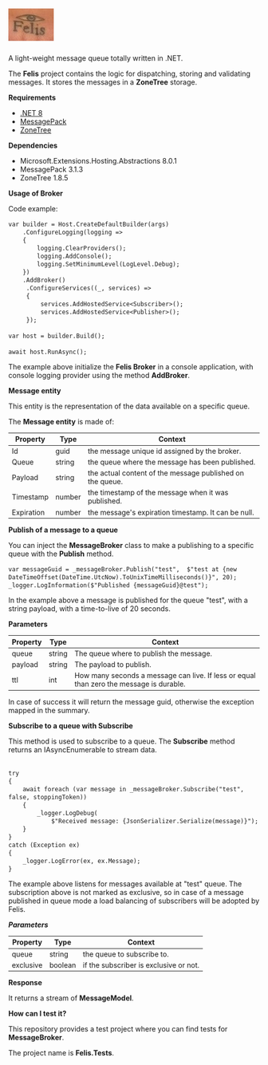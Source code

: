 # ![Alt text](Felis.jpg)

A light-weight message queue totally written in .NET.

The **Felis** project contains the logic for dispatching, storing and validating messages.
It stores the messages in a **ZoneTree** storage.

**Requirements**

- [.NET 8](https://learn.microsoft.com/en-us/dotnet/core/whats-new/dotnet-8/overview)
- [MessagePack](https://msgpack.org/)
- [ZoneTree](https://github.com/koculu/ZoneTree)

**Dependencies**

- Microsoft.Extensions.Hosting.Abstractions 8.0.1
- MessagePack 3.1.3
- ZoneTree 1.8.5

**Usage of Broker**

Code example:

```
var builder = Host.CreateDefaultBuilder(args)
    .ConfigureLogging(logging =>
    {
        logging.ClearProviders();
        logging.AddConsole();
        logging.SetMinimumLevel(LogLevel.Debug);
    })
    .AddBroker()
     .ConfigureServices((_, services) =>
     {
         services.AddHostedService<Subscriber>();
         services.AddHostedService<Publisher>();
     });

var host = builder.Build();

await host.RunAsync();
```

The example above initialize the **Felis Broker** in a console application, with console logging provider using the method **AddBroker**.

**Message entity**

This entity is the representation of the data available on a specific queue.

The **Message entity** is made of:

| Property   | Type   | Context                                                   |
|------------|--------|-----------------------------------------------------------|
| Id         | guid   | the message unique id assigned by the broker.             |
| Queue      | string | the queue where the message has been published.           |
| Payload    | string | the actual content of the message published on the queue. |
| Timestamp  | number | the timestamp of the message when it was published.       |
| Expiration | number | the message's expiration timestamp. It can be null.       |

**Publish of a message to a queue**

You can inject the **MessageBroker** class to make a publishing to a specific queue with the **Publish** method.

```
var messageGuid = _messageBroker.Publish("test",  $"test at {new DateTimeOffset(DateTime.UtcNow).ToUnixTimeMilliseconds()}", 20);
_logger.LogInformation($"Published {messageGuid}@test");

```

In the example above a message is published for the queue "test", with a string payload, with a time-to-live of 20 seconds.

****Parameters****

| Property | Type   | Context                                                                                 |
|----------|--------|-----------------------------------------------------------------------------------------|
| queue    | string | The queue where to publish the message.                                                 |
| payload  | string | The payload to publish.                                                                 |
| ttl      | int    | How many seconds a message can live. If less or equal than zero the message is durable. |

In case of success it will return the message guid, otherwise the exception mapped in the summary.

**Subscribe to a queue with Subscribe**

This method is used to subscribe to a queue. The **Subscribe** method returns an IAsyncEnumerable to stream data.

```

try
{
    await foreach (var message in _messageBroker.Subscribe("test", false, stoppingToken))
    {
        _logger.LogDebug(
            $"Received message: {JsonSerializer.Serialize(message)}");
    }
}
catch (Exception ex)
{
    _logger.LogError(ex, ex.Message);
}
```
The example above listens for messages available at "test" queue.
The subscription above is not marked as exclusive, so in case of a message published in queue mode a load
balancing of subscribers will be adopted by Felis.

***Parameters***

| Property  | Type    | Context                                |
|-----------|---------|----------------------------------------|
| queue     | string  | the queue to subscribe to.             |
| exclusive | boolean | if the subscriber is exclusive or not. |

****Response****

It returns a stream of **MessageModel**.

**How can I test it?**

This repository provides a test project where you can find tests for **MessageBroker**.

The project name is **Felis.Tests**.
